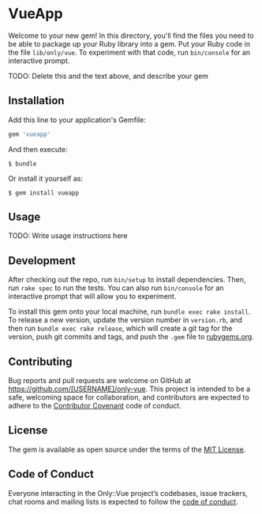 # VueApp

Welcome to your new gem! In this directory, you'll find the files you need to be able to package up your Ruby library into a gem. Put your Ruby code in the file `lib/only/vue`. To experiment with that code, run `bin/console` for an interactive prompt.

TODO: Delete this and the text above, and describe your gem

## Installation

Add this line to your application's Gemfile:

```ruby
gem 'vueapp'
```

And then execute:

    $ bundle

Or install it yourself as:

    $ gem install vueapp

## Usage

TODO: Write usage instructions here

## Development

After checking out the repo, run `bin/setup` to install dependencies. Then, run `rake spec` to run the tests. You can also run `bin/console` for an interactive prompt that will allow you to experiment.

To install this gem onto your local machine, run `bundle exec rake install`. To release a new version, update the version number in `version.rb`, and then run `bundle exec rake release`, which will create a git tag for the version, push git commits and tags, and push the `.gem` file to [rubygems.org](https://rubygems.org).

## Contributing

Bug reports and pull requests are welcome on GitHub at https://github.com/[USERNAME]/only-vue. This project is intended to be a safe, welcoming space for collaboration, and contributors are expected to adhere to the [Contributor Covenant](http://contributor-covenant.org) code of conduct.

## License

The gem is available as open source under the terms of the [MIT License](https://opensource.org/licenses/MIT).

## Code of Conduct

Everyone interacting in the Only::Vue project’s codebases, issue trackers, chat rooms and mailing lists is expected to follow the [code of conduct](https://github.com/[USERNAME]/only-vue/blob/master/CODE_OF_CONDUCT.md).
